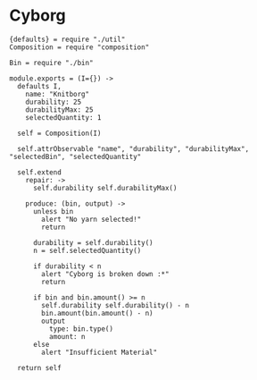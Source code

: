 Cyborg
======

    {defaults} = require "./util"
    Composition = require "composition"

    Bin = require "./bin"

    module.exports = (I={}) ->
      defaults I,
        name: "Knitborg"
        durability: 25
        durabilityMax: 25
        selectedQuantity: 1

      self = Composition(I)

      self.attrObservable "name", "durability", "durabilityMax", "selectedBin", "selectedQuantity"

      self.extend
        repair: ->
          self.durability self.durabilityMax()

        produce: (bin, output) ->
          unless bin
            alert "No yarn selected!"
            return

          durability = self.durability()
          n = self.selectedQuantity()

          if durability < n
            alert "Cyborg is broken down :*"
            return

          if bin and bin.amount() >= n
            self.durability self.durability() - n
            bin.amount(bin.amount() - n)
            output
              type: bin.type()
              amount: n
          else
            alert "Insufficient Material"

      return self
